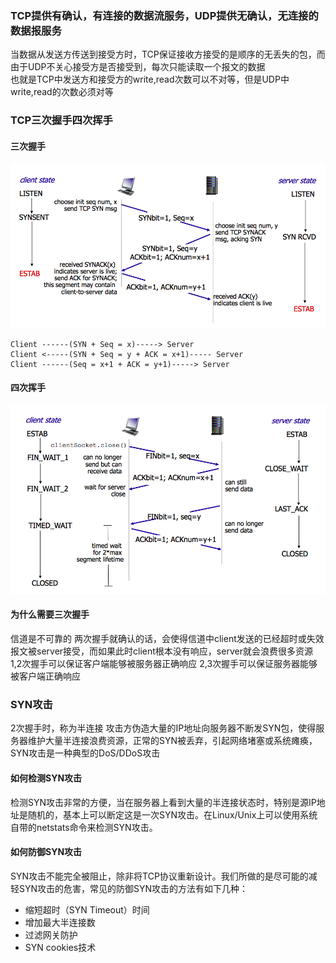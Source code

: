 ### TCP提供有确认，有连接的数据流服务，UDP提供无确认，无连接的数据报服务
当数据从发送方传送到接受方时，TCP保证接收方接受的是顺序的无丢失的包，而由于UDP不关心接受方是否接受到，每次只能读取一个报文的数据  
也就是TCP中发送方和接受方的write,read次数可以不对等，但是UDP中write,read的次数必须对等

### TCP三次握手四次挥手
####  三次握手
![](img/NetWork/tcp-connection-made-three-way-handshake.png)
```
Client ------(SYN + Seq = x)-----> Server
Client <-----(SYN + Seq = y + ACK = x+1)----- Server
Client ------(Seq = x+1 + ACK = y+1)-----> Server
```
#### 四次挥手
![](img/NetWork/tcp-connection-closed-four-way-handshake.png)
#### 为什么需要三次握手
信道是不可靠的
两次握手就确认的话，会使得信道中client发送的已经超时或失效报文被server接受，而如果此时client根本没有响应，server就会浪费很多资源
1,2次握手可以保证客户端能够被服务器正确响应
2,3次握手可以保证服务器能够被客户端正确响应

### SYN攻击
2次握手时，称为半连接
攻击方伪造大量的IP地址向服务器不断发SYN包，使得服务器维护大量半连接浪费资源，正常的SYN被丢弃，引起网络堵塞或系统瘫痪，SYN攻击是一种典型的DoS/DDoS攻击

#### 如何检测SYN攻击
检测SYN攻击非常的方便，当在服务器上看到大量的半连接状态时，特别是源IP地址是随机的，基本上可以断定这是一次SYN攻击。在Linux/Unix上可以使用系统自带的netstats命令来检测SYN攻击。


#### 如何防御SYN攻击
SYN攻击不能完全被阻止，除非将TCP协议重新设计。我们所做的是尽可能的减轻SYN攻击的危害，常见的防御SYN攻击的方法有如下几种：
+ 缩短超时（SYN Timeout）时间
+ 增加最大半连接数
+ 过滤网关防护
+ SYN cookies技术
